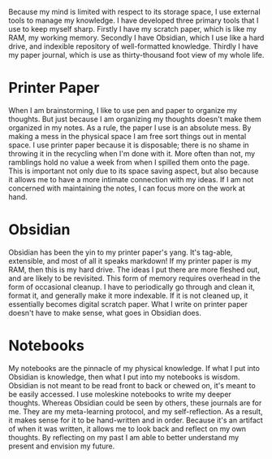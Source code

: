 <!--
.. title: Paper, Pixels, and Paper again
.. slug: paper-pixels-and-paper-again
.. date: 2024-04-06 11:33:57 UTC-07:00
.. tags: learning, writing
.. category: 
.. link: 
.. description: "My writing manifesto"
.. type: text
-->

Because my mind is limited with respect to its storage space, I use external tools to manage my knowledge. I have developed three primary tools that I use to keep myself sharp. Firstly I have my scratch paper, which is like my RAM, my working memory. Secondly I have Obsidian, which I use like a hard drive, and indexible repository of well-formatted knowledge. Thirdly I have my paper journal, which is use as thirty-thousand foot view of my whole life. 
# Printer Paper
When I am brainstorming, I like to use pen and paper to organize my thoughts. But just because I am organizing my thoughts doesn't make them organized in my notes. As a rule, the paper I use is an absolute mess. By making a mess in the physical space I am free sort things out in mental space. I use printer paper because it is disposable; there is no shame in throwing it in the recycling when I'm done with it. More often than not, my ramblings hold no value a week from when I spilled them onto the page. This is important not only due to its space saving aspect, but also because it allows me to have a more intimate connection with my ideas. If I am not concerned with maintaining the notes, I can focus more on the work at hand. 
# Obsidian
Obsidian has been the yin to my printer paper's yang. It's tag-able, extensible, and most of all it speaks markdown! If my printer paper is my RAM, then this is my hard drive. The ideas I put there are more fleshed out, and are likely to be revisited. This form of memory requires overhead in the form of occasional cleanup. I have to periodically go through and clean it, format it, and generally make it more indexable. If it is not cleaned up, it essentially becomes digital scratch paper. What I write on printer paper doesn't have to make sense, what goes in Obsidian does.
# Notebooks
My notebooks are the pinnacle of my physical knowledge. If what I put into Obsidian is knowledge, then what I put into my notebooks is wisdom. Obsidian is not meant to be read front to back or chewed on, it's meant to be easily accessed. I use moleskine notebooks to write my deeper thoughts. Whereas Obsidian could be seen by others, these journals are for me. They are my meta-learning protocol, and my self-reflection. As a result, it makes sense for it to be hand-written and in order. Because it's an artifact of when it was written, it allows me to look back and reflect on my own thoughts. By reflecting on my past I am able to better understand my present and envision my future.
